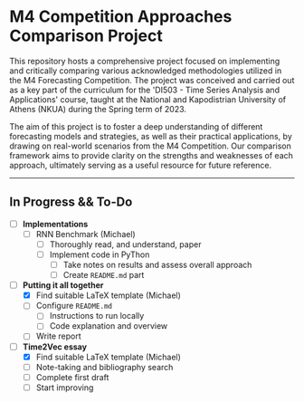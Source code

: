 # M4 Competition Approaches Comparison Project 

This repository hosts a comprehensive project focused on implementing and critically comparing various acknowledged methodologies utilized in the M4 Forecasting Competition. The project was conceived and carried out as a key part of the curriculum for the 'DI503 - Time Series Analysis and Applications' course, taught at the National and Kapodistrian University of Athens (NKUA) during the Spring term of 2023. 

The aim of this project is to foster a deep understanding of different forecasting models and strategies, as well as their practical applications, by drawing on real-world scenarios from the M4 Competition. Our comparison framework aims to provide clarity on the strengths and weaknesses of each approach, ultimately serving as a useful resource for future reference.

---
## In Progress && To-Do

- [ ] **Implementations**
	- [ ] RNN Benchmark (Michael)
		- [ ] Thoroughly read, and understand, paper
   	  	- [ ] Implement code in PyThon
    	  	- [ ] Take notes on results and assess overall approach
    	  	- [ ] Create `README.md` part               
- [ ] **Putting it all together**
	- [x] Find suitable LaTeX template (Michael)
	- [ ] Configure `README.md`
		- [ ] Instructions to run locally	
		- [ ] Code explanation and overview
	- [ ] Write report
- [ ] **Time2Vec essay** 
	- [x] Find suitable LaTeX template (Michael)
	- [ ] Note-taking and bibliography search
	- [ ] Complete first draft
	- [ ] Start improving
